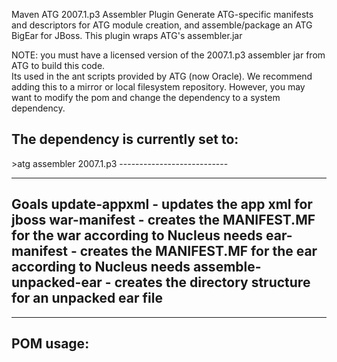 Maven ATG 2007.1.p3 Assembler Plugin
        Generate ATG-specific manifests and descriptors for ATG module creation,
        and assemble/package an ATG BigEar for JBoss. This plugin wraps ATG's assembler.jar


NOTE:  you must have a licensed version of the 2007.1.p3 assembler jar from ATG to build this code.  
Its used in the ant scripts provided by ATG (now Oracle).  We recommend adding this to a mirror 
or local filesystem repository. However, you may want to modify the pom and change the 
dependency to a system dependency.

The dependency is currently set to:
---------------------------
<dependency>
  <groupId>>atg</groupId>
  <artifactId>assembler</artifactId>
  <version>2007.1.p3</version>
</dependency>
---------------------------

------------------------------------------------------------------------------------------------------------------------
Goals
update-appxml - updates the app xml for jboss
war-manifest - creates the MANIFEST.MF for the war according to Nucleus needs
ear-manifest - creates the MANIFEST.MF for the ear according to Nucleus needs
assemble-unpacked-ear - creates the directory structure for an unpacked ear file
------------------------------------------------------------------------------------------------------------------------


------------------------------------------------------------------------------------------------------------------------
POM usage:
------------------------------------------------------------------------------------------------------------------------

